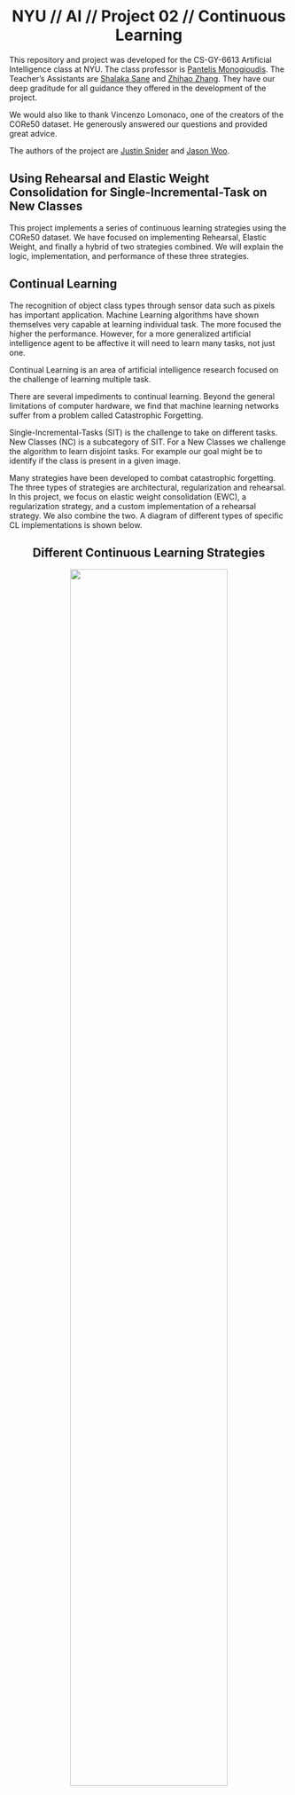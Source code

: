 
# <div align="center">NYU // AI // Project 02 // Continuous Learning</div>
This repository and project was developed for the CS-GY-6613 Artificial Intelligence class at NYU. The class professor is [Pantelis Monogioudis]( https://github.com/pantelis). The Teacher’s Assistants are [Shalaka Sane]( https://github.com/Shalaka07) and [Zhihao Zhang](https://github.com/zzyrd). They have our deep graditude for all guidance they offered in the development of the project. 

We would also like to thank Vincenzo Lomonaco, one of the creators of the CORe50 dataset. He generously answered our questions and provided great advice. 

The authors of the project are [Justin Snider](https://github.com/aobject) and [Jason Woo](https://github.com/jawooson).

## Using Rehearsal and Elastic Weight Consolidation for Single-Incremental-Task on New Classes
This project implements a series of continuous learning strategies using the CORe50 dataset. We have focused on implementing Rehearsal, Elastic Weight, and finally a hybrid of two strategies combined. We will explain the logic, implementation, and performance of these three strategies. 

## Continual Learning  
The recognition of object class types through sensor data such as pixels has important application. Machine Learning algorithms have shown themselves very capable at learning individual task. The more focused the higher the performance. However, for a more generalized artificial intelligence agent to be affective it will need to learn many tasks, not just one.

Continual Learning is an area of artificial intelligence research focused on the challenge of learning multiple task.

There are several impediments to continual learning. Beyond the general limitations of computer hardware, we find that machine learning networks suffer from a problem called Catastrophic Forgetting.

Single-Incremental-Tasks (SIT) is the challenge to take on different tasks. New Classes (NC) is a subcategory of SIT. For a New Classes we challenge the algorithm to learn disjoint tasks. For example our goal might be to identify if the class is present in a given image.

Many strategies have been developed to combat catastrophic forgetting. The three types of strategies are architectural, regularization and rehearsal. In this project, we focus on elastic weight consolidation (EWC), a regularization strategy, and a custom implementation of a rehearsal strategy. We also combine the two.  A diagram of different types of specific CL implementations is shown below. 

## <div align="center">Different Continuous Learning Strategies</div>
<div align="center"><img src="https://github.com/aobject/NYU-AI-Project-02/raw/master/cvpr_clvision_challenge-master/report_resources/core50/CL_strategies.png" width=75%/></div>

## CORe50 Dataset  

![core50_classes](https://github.com/aobject/NYU-AI-Project-02/raw/master/cvpr_clvision_challenge-master/report_resources/core50/classes.gif)

### <ins>**Dataset Description**</ins>

There are few available data sets that are suitable for evaluating techniques that are meant to tackle single incremental task (SIT) learning . CORe50 is an image based data set which is specifically designed to evaluate CL techniques. 

**CORe50**, specifically designed for (**C**)ontinual (**O**)bject (**Re**)cognition, is a collection of 50 domestic objects belonging to 10 categories: plug adapters, mobile phones, scissors, light bulbs, cans, glasses, balls, markers, cups and remote controls. Classification can be performed at object level (50 classes) or at category level (10 classes). 

The full dataset consists of 164,866 128×128 RGB-D images: 11 sessions × 50 objects × (around 300) frames per session. Three of the eleven sessions (#3, #7 and #10) have been selected for test and the remaining 8 sessions are used for training.

The code for for loading the data set is freely available and the link to the github is provided [here]( https://github.com/vlomonaco/cvpr_clvision_challenge).  

## <div align="center">Example Images</div>
<table>
  <tr>
    <td><div align="center">Object 1</div></td>
     <td><div align="center">Object 2</div></td>
     <td><div align="center">Object 3</div></td>
  </tr>
  <tr>
    <td><img src="https://github.com/aobject/NYU-AI-Project-02/raw/master/cvpr_clvision_challenge-master/report_resources/core50/C_01_01_288.png" width=256 height=256></td>
    <td><img src="https://github.com/aobject/NYU-AI-Project-02/raw/master/cvpr_clvision_challenge-master/report_resources/core50/C_01_08_006.png" width=256 height=256></td>
    <td><img src="https://github.com/aobject/NYU-AI-Project-02/raw/master/cvpr_clvision_challenge-master/report_resources/core50/C_07_18_017.png" width=256 height=256></td>
  </tr>
 </table>

## Rehearsal
A very simple approach to solving CL problems is rehearsal. In rehearsal, data from previous tasks is periodically appended to the training data for a new task. The goal of rehearsal is to "strengthen the connection for memories [the model] has already learned." While this approach seems simple, the practicality of it is limited.  

Some of the challenges we faced was computation and storage abilities. Given our ability to run the model only on our local machines, we found that appending all of the previous tasks data into the training of a new task was unfeasible.  To accommodate this, only half of the previous tasks' data was used. 

**Modifications to the provided naive_baseline.py**
```python
for i, train_batch in enumerate(dataset):
    train_x, train_y, t = train_batch

    # Start modification

    # run batch 0 and 1. Then break. 
    # if i == 2: break

    # shuffle new data
    train_x, train_y = shuffle_in_unison((train_x, train_y), seed=0)

    if i == 0: 
        # this is the first round
        # store data for later 
        all_x = train_x[0:train_x.shape[0]//2]
        all_y = train_y[0:train_y.shape[0]//2] 
    else: 
        # this is not the first round
        # create hybrid training set old and new data
        # shuffle old data
        all_x, all_y = shuffle_in_unison((all_x, all_y), seed=0)

        # create temp holder
        temp_x = train_x
        temp_y = train_y

        # set current variables to be used for training
        train_x = np.append(all_x, train_x, axis=0)
        train_y = np.append(all_y, train_y)
        train_x, train_y = shuffle_in_unison((train_x, train_y), seed=0)

        # append half of old and all of new data 
        temp_x, temp_y = shuffle_in_unison((temp_x, temp_y), seed=0)
        keep_old = (all_x.shape[0] // (i + 1)) * i
        keep_new = temp_x.shape[0] / q/ (i + 1)
        all_x = np.append(all_x[0:keep_old], temp_x[0:keep_new], axis=0)
        all_y = np.append(all_y[0:keep_old], temp_y[0:keep_new])
        del temp_x
        del temp_y
```

### Rehearsal Parameters

Keeping too many old samples increases memory requirements and processing time, but allows better accuracy. 

Here are the optimal hyperparameters. 
|Old Data Per Batch| New Data Per Batch |
|--|--|
| Equal proportion of all tasks retained to use for next round. About 11,990 old tasks saved for use in next round throughout process. | About 11,990 new task observations used in each round.  |


Here are the pros and cons of changing the hyperparameters. 
|| Increase Observations | Decrease Observations |
|--|--|--|
|**Pros** | Increase in accuracy. | Increase in speed and efficiency.|
| **Cons** | High memory use and slow runtimes.| Decrease in performance. |

Keeping less old samples uses less memory and processing time, but causes a decrease in accuracy. 

Finding the sweet spot allows efficient use of memory and processing time. It also still provides much improved performance over the naive training model. 

### Accuracy Results using Rehearsal
![rehearsal](https://github.com/aobject/NYU-AI-Project-02/raw/master/cvpr_clvision_challenge-master/report_resources/core50/rehearsal.png)

## Elastic Weight Consolidation  
Regularization is the process of adding a penalty to the loss function to control the model from overfitting. In EWC, the loss function is extended with terms promoting selective consolidation of the weights which are important to retain past memories. Just as L2 regularization adds <img src="https://render.githubusercontent.com/render/math?math=\lambda\sum_iw_i^2"> to the mean squared error for linear regression, EWC does something similar. 

EWC is a regularization strategy in which the loss function as defined by [[2]](https://www.pnas.org/content/pnas/114/13/3521.full.pdf).

<div align="center"><img src="https://github.com/aobject/NYU-AI-Project-02/raw/master/cvpr_clvision_challenge-master/report_resources/core50/ewc_loss.png" width=75%/></div>

<img src="https://render.githubusercontent.com/render/math?math=L_B(\theta)"> is the loss for task B only.  
<img src="https://render.githubusercontent.com/render/math?math=F"> is the Fisher Information Matrix.  
<img src="https://render.githubusercontent.com/render/math?math=\lambda"> can be considered as the importance of task A relative to task B.  

This figure conceptually shows EWC moving weights into the intersection of low error for both task A and B. This differs from other techniques that just try to minimize the error for the new task, irrespective of the previous task.  
<div align="center"><img src="https://github.com/aobject/NYU-AI-Project-02/raw/master/cvpr_clvision_challenge-master/report_resources/core50/ewc_diagram.png" width=75%/></div>

Figure taken from [[2]](https://arxiv.org/pdf/1612.00796.pdf).

### EWC Parameters

Value too high causes the weights to favor previous learned tasks. So learning new tasks is slowed or prevented. This is because the elastic nature of the neural network that allows learning is slowed or stopped. 

| EWC Lambda |Analysis|Results|
|--|--|--|
| 40.0 |Too High|Learning was prevented by high penalty. |
| 4.0 |Ideal|Best combination of ability to learn new tasks and retain old tasks. |
| 0.04 |Too Low|Old tasks were forgotten very quickly. |



## EWC Implementation 01
Store a dictionary of fisher matrix values and optimum weights for every unique task. More effective at finding weights that work for multiple tasks. However, this requires more memory for every task to store the fisher values and the optimum weights. In addition, we take a hit for the additional time to incorporate all the weights and fisher values into our penalty.

**Finding the EWC penalty using unique Fisher values and optimum weights from all tasks:**

```python
# Add EWC Penalty
for task in range(t): # for each task
	# use EWC
	for name, param in model.named_parameters(): # for each weight
	fisher = fisher_dict[task][name] # get the fisher value for the given task and weight
	optpar = optpar_dict[task][name] # get the parameter optimized value for the given task and weight
	loss += (fisher * (optpar - param).pow(2)).sum() * ewc_lambda # loss is accumulator # add penalty for current task and weight
```

**Storing unique set of optimum weights and fisher values for each task:**

```python
# Update optpar_dict and fisher_dict for EWC
for name, param in model.named_parameters(): # for every parameter save two values
	optpar_dict[t][name] = param.data.clone()
	fisher_dict[t][name] = param.grad.data.clone().pow(2)
```

### Accuracy Results using EWC 01
![EWC 1](https://github.com/aobject/NYU-AI-Project-02/raw/master/cvpr_clvision_challenge-master/report_resources/core50/ewc1.pmg.png)


## EWC Implementation 02
Store a single dictionary of fisher matrix values, the current optimum weights, and the previous cumulative optimum weights. This strategy does not tend to find the best compromise of weights between tasks when compared with the first implementation. However, it can still limit catastrophic forgetting. We also get a faster and more efficient implementation.

**Finding the EWC penalty from the single copy of weights and Fisher values:**
```python
# Add EWC Penalty

if t != 0:

# use EWC

for name, param in model.named_parameters(): # for each weight

fisher = fisher_dict[name] # get the fisher value for the given task and weight

optpar = optpar_dict[name] # get the parameter optimized value for the given task and weight

loss += (fisher * (optpar - param).pow(2)).sum() * ewc_lambda # loss is accumulator # add penalty for current task and weight

```

**Updating single copy of Fisher values and weights:**

```python
# Update optpar_dict and fisher_dict for EWC
for name, param in model.named_parameters(): # for every parameter save two values
	optpar = param.data.clone() # save optimized gradient value for current task i and current gradient location j
	fisher = param.grad.data.clone().pow(2) # save fisher value for current task i and current gradient location j
	if t == 0: # first task. Just save weights and fisher values for next round
		optpar_dict[name] = optpar
		fisher_dict[name] = fisher
	else:
		optpar_dict[name] = optpar # save weights for next round
		fisher_dict[name] = (((fisher_dict[name]/(t+1))*t) + (fisher / (t+1))) # average together old and new fisher values. save for use on next training round.
```
### Accuracy Results using EWC 02

![EWC 2](https://github.com/aobject/NYU-AI-Project-02/raw/master/cvpr_clvision_challenge-master/report_resources/core50/ewc2.png)

## Hybrid Rehearsal with Elastic Weight Consolidation

We combined our rehearsal strategy with EWC to see if we could improve accuracy. Given that the two strategies were relatively simple

Our implementation of rehearsal is the same as shown earlier in this documentation. The implementation of EWC is the same as expressed EWC Implementation 02. In  naive_baseline.py, we changed the function used to train the network. We also added a ```on_task_update()``` function to perform similarly to the online resource Professor Pantelis recommended found [here](https://github.com/ContinualAI/colab/blob/master/notebooks/intro_to_continual_learning.ipynb).
```python
_, _, stats = train_net_ewc(

opt, classifier, criterion, args.batch_size, train_x, train_y, t, fisher_dict, optpar_dict, ewc_lambda,

args.epochs, preproc=preprocess_imgs

)
```
```python
# Calculate the Fisher matrix values given new completed task

on_task_update(

t, train_x, train_y, fisher_dict, optpar_dict, classifier, opt, criterion,

args.batch_size, preproc=preprocess_imgs

) # training complete # compute fisher matrix values
```
To view our full edits to utils/train_test.py, please visit [here](https://github.com/aobject/NYU-AI-Project-02/blob/master/cvpr_clvision_challenge-master/utils/train_test.py).

### Accuracy Results using Hybrid  Method
![Combined](https://github.com/aobject/NYU-AI-Project-02/raw/master/cvpr_clvision_challenge-master/report_resources/core50/combined.png)

## ResNet18 Classifier Architecture

The model provided by [CORe50](https://github.com/vlomonaco/cvpr_clvision_challenge) uses a ResNet18 neural network. As described in class, residual neural networks differ from earlier networks by the use of skip connections. The short cut connections, as represented by the black skipping arrows below, simply perform an identity mapping, where "their outputs are added to the outputs of the stacked layer." [[7]](https://pantelis.github.io/cs-gy-6613-spring-2020/docs/lectures/scene-understanding/feature-extraction-resnet/) No modifications to the model has been made in this project. We solely focused on CL techniques, not model building. 

<div align="center"><img src="https://github.com/aobject/NYU-AI-Project-02/raw/master/cvpr_clvision_challenge-master/report_resources/core50/resnet18.png"/></div>

Figure taken from [[8]](https://ai.stackexchange.com/questions/13842/what-do-the-numbers-in-this-cnn-architecture-stand-for).

Using the ResNet architecture has huge performance benefits in many deep learning applications. Adding many layers to a neural network can potentially increase performance. However, all those layers can prevent a signal from making through the network. The ResNet unit allows the signal to skip ahead. The skip connection allows the signal strength to remain useful. In addition, research has shown the performance is equivalent to an ensemble of neural networks. All this benefit is gained with minimal usage of resources, since we only need our one neural network.

![ResNet-Unit](https://raw.githubusercontent.com/aobject/NYU-AI-Project-02/master/cvpr_clvision_challenge-master/report_resources/resnet/resnet3.png?token=AEVXDAHFBLWWIURC3254QC26SG2TM)

This diagram of the skip connection and its ensamble effects is from the CSGY6613 website [[7]](https://pantelis.github.io/cs-gy-6613-spring-2020/docs/lectures/scene-understanding/feature-extraction-resnet/)

![performance-diagram](https://raw.githubusercontent.com/aobject/NYU-AI-Project-02/master/cvpr_clvision_challenge-master/report_resources/resnet/resnet6.png?token=AEVXDAAMG7OLWZZPEQFUX3S6SG4P6)
Figure from Neural Network Architectures with a comparison between many of the top performaing neural network architectures by Eugenio Culurciello. You can find his full article and paper on Medium. [[9]](https://towardsdatascience.com/neural-network-architectures-156e5bad51ba)

## Performance Benchmarks  
From our three implementations, as well as the naive strategy that came out of the box from [CORe50](https://github.com/vlomonaco/cvpr_clvision_challenge), we found that rehearsal is the best strategy to maintain test accuracy over different batches. The plot below shows our findings. It is important to point out that Rehearsal and our hybrid strategy had almost identical performance. The line for Task 1 Combined is hiding Task 1 Rehearsal, but because our individual implementations of EWC suffered dramatically, it is safe to assume that our hybrid method performed well solely because of rehearsal. 

<div align="center"><img src="https://github.com/aobject/NYU-AI-Project-02/raw/master/cvpr_clvision_challenge-master/report_resources/core50/all_compared.png" /></div>  

Apart from test accuracy, another important metric to measure is training time. All of the code was run locally on two Macbook Pros with no more than 16 gbs of ram and no GPU usage. Because of this, training was long. Rehearsal took up to 12 hours to train. This constraint is what led us to look into less computationally and memory expensive processes, such as EWC. As you can see, EWC 02 had the fastest training time at roughly three hours. However, with our computing limited, it is recommended to use the model with this highest accuracy, because with a better computer it would run much faster.  
<div align="center"><img src="https://github.com/aobject/NYU-AI-Project-02/raw/master/cvpr_clvision_challenge-master/report_resources/core50/training_time.png" /></div>  

## Project Structure

The changes we made are in the following files: 

* [`README.md`](README.md): This instructions file.

* [`/cvpr_clvision_challenge-master/cl_ewc.py`](/cvpr_clvision_challenge-master/cl_ewc.py): This code is a developed using the naive_baseline.py competition file as a starting point. Running this file implement an EWC implementation 01 continual learning strategy. 
* [`/cvpr_clvision_challenge-master/cl_rehearsal.py`](/cvpr_clvision_challenge-master/cl_rehearsal.py): This code is a developed using the naive_baseline.py competition file as a starting point. Running this file implements the rehearsal continual learning strategy. 
* [`/cvpr_clvision_challenge-master/cl_ewc_rehearsal.py`](/cvpr_clvision_challenge-master/cl_ewc_rehearsal.py): This code is a developed using the naive_baseline.py competition file as a starting point. Running this file implements a hybrid solution using both the rehearsal continual learning strategy. 
* [`/cvpr_clvision_challenge-master/utils/train_test.py`](/cvpr_clvision_challenge-master/utils/train_test.py): This code is a developed using the train_test.py naive solution competition file as a starting point. The train_net function is used for the naive and rehearsal solution strategies. The train_net_ewc has been added to train using the EWC implementation 01 strategy. The on_task_update function has been added to store the optimal weights and fisher values after training each new task. 
* [`/cvpr_clvision_challenge-master/utils/train_test_alt_ewc.py`](/cvpr_clvision_challenge-master/utils/train_test_alt_ewc.py): This file contains the second implementation of the ewc with alternative version of the both the train_net_ewc and on_task_update functions. You can see the implementation uses much less memory and time to run. In addition, using this strategy the number of fisher values and calculations does not increase with the number of tasks. However, the accuracy is not as high. 
* [`/cvpr_clvision_challenge-master/submissions_archive/`](/cvpr_clvision_challenge-master/submissions_archive/): This directory contains logs. You can find the detailed stats on successful and not so successful experimentation. In addition, there is an archive of the exact code with exact parameters used for the most successful runs. 
* [`/cvpr_clvision_challenge-master/report_resources/`](/cvpr_clvision_challenge-master/report_resources/): This directory images used in the readme files. See the sources for images by others in the readme text and bibliography. 
* [`/cvpr_clvision_challenge-master/create_submission.sh`](/cvpr_clvision_challenge-master/create_submission.sh): Basic bash script to run the various continual learning strategies and create the zip submission file. Simply uncomment any strategies you would like to run and comment the ones you don't want to run. 

This repository is structured as follows:

- [`/cvpr_clvision_challenge-master/core50/`](core50): Root directory for the CORe50  benchmark, the main dataset of the challenge.
- [`/cvpr_clvision_challenge-master/utils/`](/cvpr_clvision_challenge-master/utils/): Directory containing a few utilities methods.
- [`/cvpr_clvision_challenge-master/cl_ext_mem/`](/cvpr_clvision_challenge-master/cl_ext_mem): It will be generated after the repository setup (you need to store here eventual 
memory replay patterns and other data needed during training by your CL algorithm)  
- [`/cvpr_clvision_challenge-master/submissions/`](/cvpr_clvision_challenge-master/submissions): It will be generated after the repository setup. It is where the submissions directory
will be created.
- [`/cvpr_clvision_challenge-master/fetch_data_and_setup.sh`](/cvpr_clvision_challenge-master/fetch_data_and_setup.sh): Basic bash script to download data and other utilities.
- [`/cvpr_clvision_challenge-master/naive_baseline.py`](/cvpr_clvision_challenge-master/naive_baseline.py): Basic script to run a naive algorithm on the tree challenge categories. 
This script is based on PyTorch but you can use any framework you want. CORe50 utilities are framework independent.
- [`/cvpr_clvision_challenge-master/environment.yml`](/cvpr_clvision_challenge-master/environment.yml): Basic conda environment to run the baselines.
- [`/cvpr_clvision_challenge-master/LICENSE`](/cvpr_clvision_challenge-master/LICENSE): Standard Creative Commons Attribution 4.0 International License.

## Bibliography

Research Papers/Online Resources:
1. [Continuous Learning in Single-Incremental-Task Scenarios](https://arxiv.org/abs/1806.08568)
	* This paper describes Continual Learning, Single-Incremental-Task, New Classes problem, and catastrophic forgetting. They have a great description of the Naive, Rehearsal, and Elastic Weight Consolidation approach to solving Continual Learning. 
2. [Overcoming catastrophic forgetting in neural networks](https://arxiv.org/abs/1612.00796)
	* This is the first paper to propose the Elastic Weight Consolidation approach to solving Continual Learning. 
3. [Compete to Compute](https://papers.nips.cc/paper/5059-compete-to-compute)
	* This paper describes how the order of your training data matters. 
4. [CORe50: a New Dataset and Benchmark for Continuous Object Recognition](http://proceedings.mlr.press/v78/lomonaco17a/lomonaco17a.pdf)
	* This paper describes the CORe50 dataset. In addition, the authors used the dataset to test several Continual Learning methods and compare their benchmarks. 
5. [Memory Efficient Experience Replay for Streaming Learning](https://arxiv.org/abs/1809.05922)
6. [Elastic Weight Consolidation (EWC): Nuts and Bolts](https://abhishekaich27.github.io/data/WriteUps/EWC_nuts_and_bolts.pdf)
	* Comprehensive overview of EWC.  
7. [AI Spring 2020: Pantelis Course Notes](https://pantelis.github.io/cs-gy-6613-spring-2020/docs/lectures/scene-understanding/feature-extraction-resnet/)
8. [Stackexchange Artcle regarding ResNet18](https://ai.stackexchange.com/questions/13842/what-do-the-numbers-in-this-cnn-architecture-stand-for)
9. [Neural Network Architectures](https://towardsdatascience.com/neural-network-architectures-156e5bad51ba)
   * Article and paper on Medimum by Eugenio Culurciello. Great comparison of top performing Neural Network Architectures. 

Datasets Used:  
* [CORe50 Dataset](https://vlomonaco.github.io/core50/)
	* The dataset we use. 

Code Used As a Starting Point: 
* [CVPR clvision challenge](https://github.com/vlomonaco/cvpr_clvision_challenge)
	* The starting point for the code we developed. This includes the loader for the CORe50 Dataset. Also, included is the Naive approach to continual learning that we use a baseline benchmark. 
* [Intro To Continual Learning](https://github.com/ContinualAI/colab/blob/master/notebooks/intro_to_continual_learning.ipynb)
	* Provided a model for the implementation of Naive, Rehearsal, and Elastic Weight Consolidation. We used this code in the development of our implementation. 
